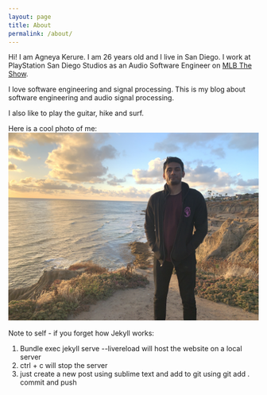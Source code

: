 ```yaml
---
layout: page
title: About
permalink: /about/
---
```


Hi! I am Agneya Kerure. I am 26 years old and I live in San Diego. I work at PlayStation San Diego Studios as an Audio Software Engineer on [MLB The Show](https://news.theshownation.com/).

I love software engineering and signal processing. This is my blog about software engineering and audio signal processing.

I also like to play the guitar, hike and surf.

Here is a cool photo of me:
![Agneya Kerure](/assets/images/photo.jpg)


Note to self - if you forget how Jekyll works:
1. Bundle exec jekyll serve --livereload will host the website on a local server
2. ctrl + c will stop the server
3. just create a new post using sublime text and add to git using git add . commit and push